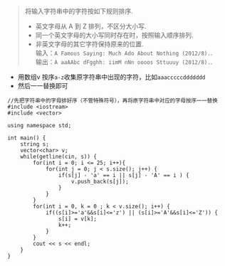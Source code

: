 > 将输入字符串中的字符按如下规则排序.   
> - 英文字母从 A 到 Z 排列，不区分大小写.   
> - 同一个英文字母的大小写同时存在时，按照输入顺序排列.    
> - 非英文字母的其它字符保持原来的位置.    
> 输入：`A Famous Saying: Much Ado About Nothing (2012/8).`.   
> 输出：`A aaAAbc dFgghh: iimM nNn oooos Sttuuuy (2012/8).`.   

- 用数组v 按序`a-z`收集原字符串中出现的字符，比如`aaacccccddddddd`
- 然后一一替换即可

```
//先把字符串中的字母排好序（不管特殊符号），再将原字符串中对应的字母按序一一替换
#include <iostream>
#include <vector>

using namespace std;

int main() {
    string s;
    vector<char> v;
    while(getline(cin, s)) {
        for(int i = 0; i <= 25; i++){
            for(int j = 0; j < s.size(); j++) {
                if(s[j] - 'a' == i || s[j] - 'A' == i ) {
                    v.push_back(s[j]);
                }
            }
        }
        for(int i = 0, k = 0 ; k < v.size(); i++) {
            if((s[i]>='a'&&s[i]<='z') || (s[i]>='A'&&s[i]<='Z')) {
                s[i] = v[k];
                k++;
            }
        }
        cout << s << endl;
    }
}

```
